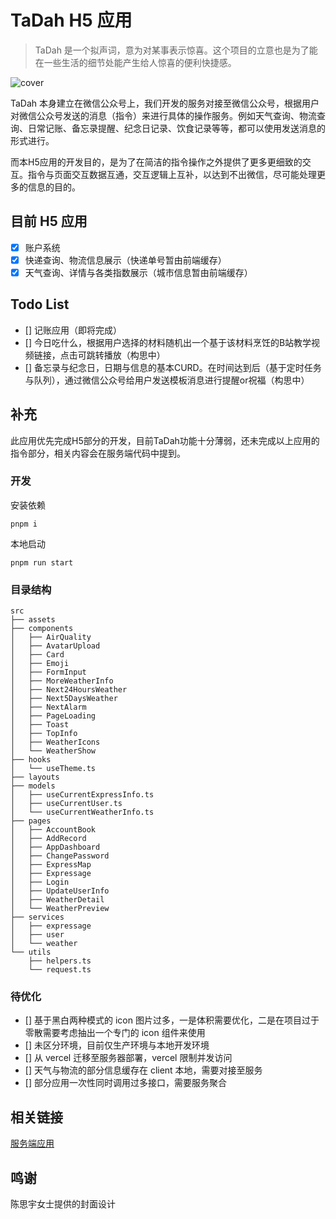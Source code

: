 # TaDah H5 应用

> TaDah 是一个拟声词，意为对某事表示惊喜。这个项目的立意也是为了能在一些生活的细节处能产生给人惊喜的便利快捷感。

![cover](https://headimage-1259237065.cos.ap-hongkong.myqcloud.com/WechatIMG224.png)

TaDah 本身建立在微信公众号上，我们开发的服务对接至微信公众号，根据用户对微信公众号发送的消息（指令）来进行具体的操作服务。例如天气查询、物流查询、日常记账、备忘录提醒、纪念日记录、饮食记录等等，都可以使用发送消息的形式进行。

而本H5应用的开发目的，是为了在简洁的指令操作之外提供了更多更细致的交互。指令与页面交互数据互通，交互逻辑上互补，以达到不出微信，尽可能处理更多的信息的目的。

## 目前 H5 应用

- [x] 账户系统
- [x] 快递查询、物流信息展示（快递单号暂由前端缓存）
- [x] 天气查询、详情与各类指数展示（城市信息暂由前端缓存）

## Todo List

- [] 记账应用（即将完成）
- [] 今日吃什么，根据用户选择的材料随机出一个基于该材料烹饪的B站教学视频链接，点击可跳转播放（构思中）
- [] 备忘录与纪念日，日期与信息的基本CURD。在时间达到后（基于定时任务与队列），通过微信公众号给用户发送模板消息进行提醒or祝福（构思中）

## 补充

此应用优先完成H5部分的开发，目前TaDah功能十分薄弱，还未完成以上应用的指令部分，相关内容会在服务端代码中提到。

### 开发

安装依赖

```shell
pnpm i
```

本地启动

```shell
pnpm run start
```

### 目录结构

```text
src
├── assets
├── components
│   ├── AirQuality
│   ├── AvatarUpload
│   ├── Card
│   ├── Emoji
│   ├── FormInput
│   ├── MoreWeatherInfo
│   ├── Next24HoursWeather
│   ├── Next5DaysWeather
│   ├── NextAlarm
│   ├── PageLoading
│   ├── Toast
│   ├── TopInfo
│   ├── WeatherIcons
│   └── WeatherShow
├── hooks
│   └── useTheme.ts
├── layouts
├── models
│   ├── useCurrentExpressInfo.ts
│   ├── useCurrentUser.ts
│   └── useCurrentWeatherInfo.ts
├── pages
│   ├── AccountBook
│   ├── AddRecord
│   ├── AppDashboard
│   ├── ChangePassword
│   ├── ExpressMap
│   ├── Expressage
│   ├── Login
│   ├── UpdateUserInfo
│   ├── WeatherDetail
│   └── WeatherPreview
├── services
│   ├── expressage
│   ├── user
│   └── weather
└── utils
    ├── helpers.ts
    └── request.ts
```

### 待优化

- [] 基于黑白两种模式的 icon 图片过多，一是体积需要优化，二是在项目过于零散需要考虑抽出一个专门的 icon 组件来使用
- [] 未区分环境，目前仅生产环境与本地开发环境
- [] 从 vercel 迁移至服务器部署，vercel 限制并发访问
- [] 天气与物流的部分信息缓存在 client 本地，需要对接至服务
- [] 部分应用一次性同时调用过多接口，需要服务聚合

## 相关链接

[服务端应用](https://github.com/cyanthing-tadah/TaDah)

## 鸣谢

陈思宇女士提供的封面设计

